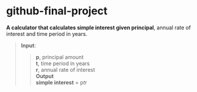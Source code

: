 # github-final-project
**A calculator that calculates simple interest given principal**,  annual rate of interest and time period in years.<br>

>**Input**:<br>
  >> **p**, principal amount<br>
   >>**t**, time period in years<br>
   >>**r**, annual rate of interest<br>
>**Output**<br>
   >>**simple interest** = p*t*r<br>
